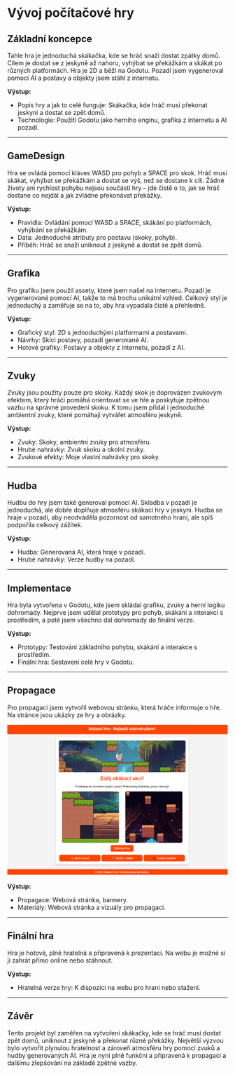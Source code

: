 

# **Vývoj počítačové hry**

## Základní koncepce

Tahle hra je jednoduchá skákačka, kde se hráč snaží dostat zpátky domů. Cílem je dostat se z jeskyně až nahoru, vyhýbat se překážkám a skákat po různých platformách. Hra je 2D a běží na Godotu. Pozadí jsem vygeneroval pomocí AI a postavy a objekty jsem stáhl z internetu.

**Výstup:**
- Popis hry a jak to celé funguje: Skákačka, kde hráč musí překonat jeskyni a dostat se zpět domů.
- Technologie: Použití Godotu jako herního enginu, grafika z internetu a AI pozadí.

---

## GameDesign

Hra se ovládá pomocí kláves WASD pro pohyb a SPACE pro skok. Hráč musí skákat, vyhýbat se překážkám a dostat se výš, než se dostane k cíli. Žádné životy ani rychlost pohybu nejsou součástí hry – jde čistě o to, jak se hráč dostane co nejdál a jak zvládne překonávat překážky.

**Výstup:**
- Pravidla: Ovládání pomocí WASD a SPACE, skákání po platformách, vyhýbání se překážkám.
- Data: Jednoduché atributy pro postavu (skoky, pohyb).
- Příběh: Hráč se snaží uniknout z jeskyně a dostat se zpět domů.

---

## Grafika

Pro grafiku jsem použil assety, které jsem našel na internetu. Pozadí je vygenerované pomocí AI, takže to má trochu unikátní vzhled. Celkový styl je jednoduchý a zaměřuje se na to, aby hra vypadala čistě a přehledně.

**Výstup:**
- Grafický styl: 2D s jednoduchými platformami a postavami.
- Návrhy: Skici postavy, pozadí generované AI.
- Hotové grafiky: Postavy a objekty z internetu, pozadí z AI.

---

## Zvuky

Zvuky jsou použity pouze pro skoky. Každý skok je doprovázen zvukovým efektem, který hráči pomáhá orientovat se ve hře a poskytuje zpětnou vazbu na správné provedení skoku. K tomu jsem přidal i jednoduché ambientní zvuky, které pomáhají vytvářet atmosféru jeskyně.

**Výstup:**
- Zvuky: Skoky, ambientní zvuky pro atmosféru.
- Hrubé nahrávky: Zvuk skoku a okolní zvuky.
- Zvukové efekty: Moje vlastní nahrávky pro skoky.

---

## Hudba

Hudbu do hry jsem také generoval pomocí AI. Skladba v pozadí je jednoduchá, ale dobře doplňuje atmosféru skákací hry v jeskyni. Hudba se hraje v pozadí, aby neodváděla pozornost od samotného hraní, ale spíš podpořila celkový zážitek.

**Výstup:**
- Hudba: Generovaná AI, která hraje v pozadí.
- Hrubé nahrávky: Verze hudby na pozadí.

---

## Implementace

Hra byla vytvořena v Godotu, kde jsem skládal grafiku, zvuky a herní logiku dohromady. Nejprve jsem udělal prototypy pro pohyb, skákání a interakci s prostředím, a poté jsem všechno dal dohromady do finální verze.

**Výstup:**
- Prototypy: Testování základního pohybu, skákání a interakce s prostředím.
- Finální hra: Sestavení celé hry v Godotu.

---

## Propagace 

Pro propagaci jsem vytvořil webovou stránku, která hráče informuje o hře. Na stránce jsou ukázky ze hry a obrázky.

![Web](https://github.com/poapa12/hra/blob/main/README/image.png?raw=true)

**Výstup:**
- Propagace: Webová stránka, bannery.
- Materiály: Webová stránka a vizuály pro propagaci.

---

## Finální hra

Hra je hotová, plně hratelná a připravená k prezentaci. Na webu je možné si ji zahrát přímo online nebo stáhnout.

**Výstup:**
- Hratelná verze hry: K dispozici na webu pro hraní nebo stažení.

---

## Závěr

Tento projekt byl zaměřen na vytvoření skákačky, kde se hráč musí dostat zpět domů, uniknout z jeskyně a překonat různé překážky. Největší výzvou bylo vytvořit plynulou hratelnost a zároveň atmosféru hry pomocí zvuků a hudby generovaných AI. Hra je nyní plně funkční a připravená k propagaci a dalšímu zlepšování na základě zpětné vazby.
